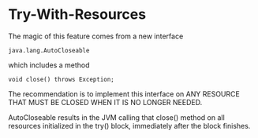 # Try-With-Resources

The magic of this feature comes from a new interface

    java.lang.AutoCloseable
    
which includes a method

    void close() throws Exception;
    
The recommendation is to implement this interface on ANY RESOURCE THAT MUST BE CLOSED WHEN IT
IS NO LONGER NEEDED. 

AutoCloseable results in the JVM calling that close() method on all resources initialized in the try() 
block, immediately after the block finishes.


